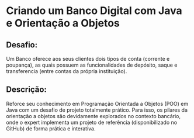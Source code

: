 # Criando um Banco Digital com Java e Orientação a Objetos
## Desafio: 
Um Banco oferece aos seus clientes dois tipos de conta (corrente e poupança), as quais possuem as funcionalidades de depósito, saque e transferencia (entre contas da própria instituição).

## Descrição:
Reforce seu conhecimento em Programação Orientada a Objetos (POO) em Java com um desafio de projeto totalmente prático. Para isso, os pilares da orientação a objetos são devidamente explorados no contexto bancário, onde o expert implementa um projeto de referência (disponibilizado no GitHub) de forma prática e interativa. 